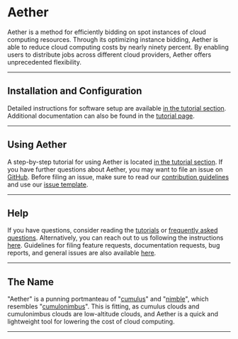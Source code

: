 # Aether

Aether is a method for efficiently bidding on spot instances of cloud computing resources.
Through its optimizing instance bidding, Aether is able to reduce cloud computing costs by nearly ninety percent.
By enabling users to distribute jobs across different cloud providers, Aether offers unprecedented flexibility.

---

## Installation and Configuration

Detailed instructions for software setup are available [in the tutorial section](tutorials.md).
Additional documentation can also be found in the [tutorial page](tutorials.md).

---


## Using Aether

A step-by-step tutorial for using Aether is located [in the tutorial section](tutorials.md).
If you have further questions about Aether, you may want to file an issue on [GitHub](https://github.com/kosticlab/aether/).
Before filing an issue, make sure to read our [contribution guidelines](contributions.md) and use our [issue template](https://github.com/kosticlab/aether/blob/master/ISSUE_TEMPLATE.md).

---

##  Help

If you have questions, consider reading the [tutorials](tutorials.md) or [frequently asked questions](frequently_asked_questions.md).
Alternatively, you can reach out to us following the instructions [here](contributions.md).
Guidelines for filing feature requests, documentation requests, bug reports, and general issues are also available [here](contributions.md).

---

## The Name

"Aether" is a punning portmanteau of "[cumulus](https://en.wikipedia.org/wiki/Cumulus_cloud)" and "[nimble](https://www.google.com/search?q=define+nimble)", which resembles "[cumulonimbus](https://en.wikipedia.org/wiki/Cumulonimbus_cloud)".
This is fitting, as cumulus clouds and cumulonimbus clouds are low-altitude clouds, and Aether is a quick and lightweight tool for lowering the cost of cloud computing.

---
